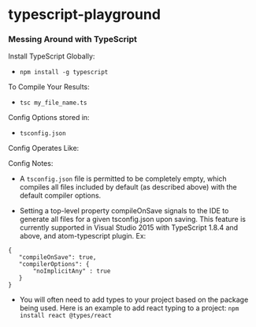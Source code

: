 # typescript-playground
### Messing Around with TypeScript

Install TypeScript Globally:
- `npm install -g typescript`

To Compile Your Results:
- `tsc my_file_name.ts`

Config Options stored in: 
- `tsconfig.json`

Config Operates Like:


Config Notes:
- A `tsconfig.json` file is permitted to be completely empty, which compiles all files included by default (as described above) with the default compiler options.

- Setting a top-level property compileOnSave signals to the IDE to generate all files for a given tsconfig.json upon saving. This feature is currently supported in Visual Studio 2015 with TypeScript 1.8.4 and above, and atom-typescript plugin. Ex:
```
{
   "compileOnSave": true,
   "compilerOptions": {
       "noImplicitAny" : true
   }
}
```

- You will often need to add types to your project based on the package being used. Here is an example to add react typing to a project:
`npm install react @types/react`